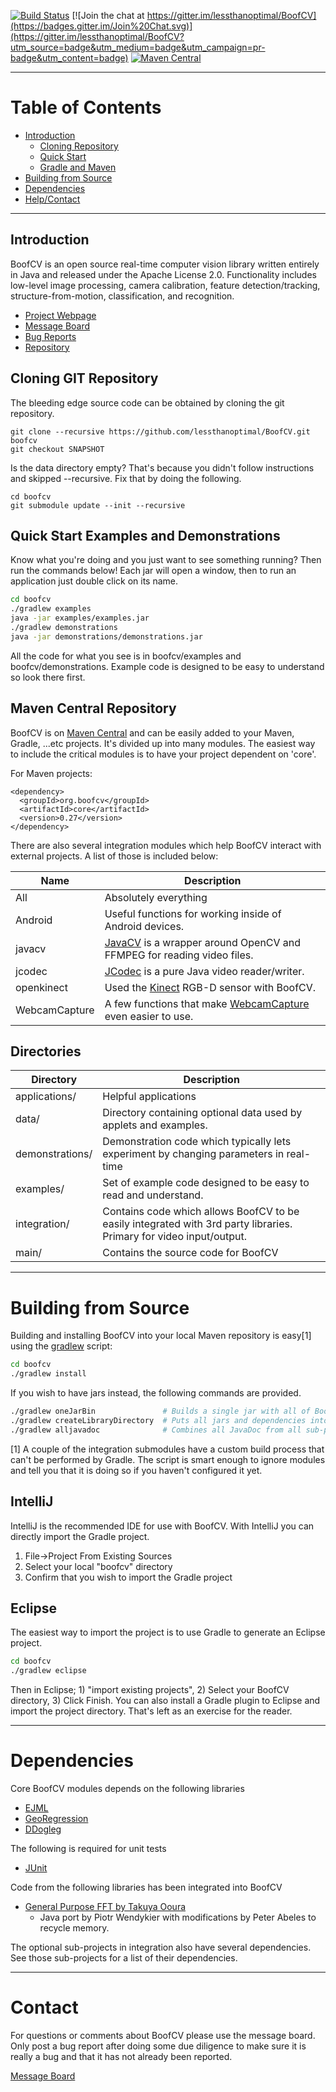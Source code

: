 [![Build Status](https://travis-ci.org/lessthanoptimal/BoofCV.svg?branch=master)](https://travis-ci.org/lessthanoptimal/BoofCV)
[![Join the chat at https://gitter.im/lessthanoptimal/BoofCV](https://badges.gitter.im/Join%20Chat.svg)](https://gitter.im/lessthanoptimal/BoofCV?utm_source=badge&utm_medium=badge&utm_campaign=pr-badge&utm_content=badge)
[![Maven Central](https://img.shields.io/maven-central/v/org.boofcv/core.svg)](https://maven-badges.herokuapp.com/maven-central/org.boofcv/core)

------------------------------------------------------
# Table of Contents

* [Introduction](#introduction)
  * [Cloning Repository](#cloning-git-repository)
  * [Quick Start](#quick-start-examples-and-demonstrations)
  * [Gradle and Maven](#adding-to-gradle-and-maven-projects)
* [Building from Source](#building-from-source)
* [Dependencies](#dependencies)
* [Help/Contact](#contact)

------------------------------------------------------
## Introduction

BoofCV is an open source real-time computer vision library written entirely in Java and released under the Apache License 2.0.  Functionality includes low-level image processing, camera calibration, feature detection/tracking, structure-from-motion, classification, and recognition.

- [ Project Webpage ]( http://boofcv.org                                  )
- [ Message Board   ]( https://groups.google.com/group/boofcv             )
- [ Bug Reports     ]( https://github.com/lessthanoptimal/BoofCV/issues   )
- [ Repository      ]( https://github.com/lessthanoptimal/BoofCV          )

## Cloning GIT Repository

The bleeding edge source code can be obtained by cloning the git repository.

```
git clone --recursive https://github.com/lessthanoptimal/BoofCV.git boofcv
git checkout SNAPSHOT
```

Is the data directory empty?  That's because you didn't follow instructions and skipped --recursive.  Fix that by doing the following.
```
cd boofcv
git submodule update --init --recursive
```

## Quick Start Examples and Demonstrations

Know what you're doing and you just want to see something running?  Then run the commands below!  Each jar will open a window, then to run an application just double click on its name.

```bash
cd boofcv
./gradlew examples
java -jar examples/examples.jar
./gradlew demonstrations
java -jar demonstrations/demonstrations.jar
```

All the code for what you see is in boofcv/examples and boofcv/demonstrations.  Example code is designed to be easy to understand so look there first.

## Maven Central Repository

BoofCV is on [Maven Central](http://search.maven.org/) and can be easily added to your Maven, Gradle, ...etc projects.  It's divided up into many modules.  The easiest way to include the critical modules is to have your project dependent on 'core'.

For Maven projects:
```
<dependency>
  <groupId>org.boofcv</groupId>
  <artifactId>core</artifactId>
  <version>0.27</version>
</dependency>
```

There are also several integration modules which help BoofCV interact with external projects.  A list of those is included below:

|     Name      |                 Description
|---------------|---------------------------------------------------------------------
| All           | Absolutely everything
| Android       | Useful functions for working inside of Android devices.
| javacv        | [JavaCV](https://github.com/bytedeco/javacv) is a wrapper around OpenCV and FFMPEG for reading video files.
| jcodec        | [JCodec](http://jcodec.org/) is a pure Java video reader/writer.
| openkinect    | Used the [Kinect](http://openkinect.org) RGB-D sensor with BoofCV.
| WebcamCapture | A few functions that make [WebcamCapture](http://webcam-capture.sarxos.pl/) even easier to use.

## Directories

| Directory       | Description
|-----------------|-------------------------------------------------------------------------------------
| applications/   | Helpful applications
| data/           | Directory containing optional data used by applets and examples.
| demonstrations/ | Demonstration code which typically lets experiment by changing parameters in real-time
| examples/       | Set of example code designed to be easy to read and understand.
| integration/    | Contains code which allows BoofCV to be easily integrated with 3rd party libraries.  Primary for video input/output.
| main/           | Contains the source code for BoofCV

------------------------------------
# Building from Source


Building and installing BoofCV into your local Maven repository is easy[1] using the [gradlew](https://docs.gradle.org/current/userguide/gradle_wrapper.html) script:
```bash
cd boofcv
./gradlew install
```
If you wish to have jars instead, the following commands are provided.
```bash
./gradlew oneJarBin               # Builds a single jar with all of BoofCV in it
./gradlew createLibraryDirectory  # Puts all jars and dependencies into boofcv/library
./gradlew alljavadoc              # Combines all JavaDoc from all sub-porjects into a single set
```


[1] A couple of the integration submodules have a custom build process that can't be performed by Gradle.  The script is smart enough to ignore modules and tell you that it is doing so if you haven't configured it yet.

## IntelliJ

IntelliJ is the recommended IDE for use with BoofCV.  With IntelliJ you can directly import the Gradle project.  

1. File->Project From Existing Sources
2. Select your local "boofcv" directory
3. Confirm that you wish to import the Gradle project

## Eclipse

The easiest way to import the project is to use Gradle to generate an Eclipse project.

```bash
cd boofcv
./gradlew eclipse
```
Then in Eclipse; 1) "import existing projects", 2) Select your BoofCV directory, 3) Click Finish.  You can also install a Gradle plugin to Eclipse and import the project directory.  That's left as an exercise for the reader.

-----------------------------------------------------------
# Dependencies

Core BoofCV modules depends on the following libraries

- [ EJML          ]( http://code.google.com/p/efficient-java-matrix-library )
- [ GeoRegression ]( http://georegression.org )
- [ DDogleg       ]( http://ddogleg.org)

The following is required for unit tests

- [ JUnit   ]( http://junit.sourceforge.net/)

Code from the following libraries has been integrated into BoofCV

- [General Purpose FFT by Takuya Ooura](http://www.kurims.kyoto-u.ac.jp/~ooura/fft.html)
  * Java port by Piotr Wendykier with modifications by Peter Abeles to recycle memory.
  
The optional sub-projects in integration also have several dependencies. See those sub-projects for a list of their dependencies.

------------------------------------
# Contact

For questions or comments about BoofCV please use the message board.  Only post a bug report after doing some due diligence to make sure it is really a bug and that it has not already been reported.

[Message Board](http://groups.google.com/group/boofcv)
